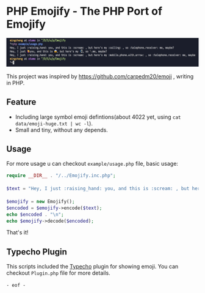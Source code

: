 # PHP Emojify - The PHP Port of Emojify

![screenshots](example/screenshots.png)

This project was inspired by https://github.com/carpedm20/emoji , writing in PHP.

## Feature

- Including large symbol emoji defintions(about 4022 yet, using `cat data/emoji-huge.txt | wc -l`).
- Small and tiny, without any depends.

## Usage

For more usage u can checkout `example/usage.php` file, basic usage:

```php
require __DIR__ . "/../Emojify.inc.php";

$text = "Hey, I just :raising_hand: you, and this is :scream: , but here's my :calling: , so :telephone_receiver: me, maybe?";

$emojify = new Emojify();
$encoded = $emojify->encode($text);
echo $encoded . "\n";
echo $emojify->decode($encoded);
```

That's it!


## Typecho Plugin

This scripts included the [Typecho](http://typecho.org/) plugin for showing emoji. You can checkout `Plugin.php` file for more details.

`- eof -`

